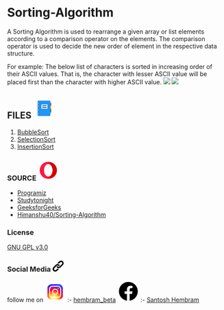 # Sorting-Algorithm
A Sorting Algorithm is used to rearrange a given array or list elements according to a comparison operator on the elements. The comparison operator is used to decide the new order of element in the respective data structure.

For example: The below list of characters is sorted in increasing order of their ASCII values. That is, the character with lesser ASCII value will be placed first than the character with higher ASCII value.
![](https://www.geeksforgeeks.org/wp-content/uploads/sorting-algorithms.jpg)
![](https://encrypted-tbn0.gstatic.com/images?q=tbn%3AANd9GcRLjLyi2nLdHvsHZbKorqfgQsRntxDZDBI4p3Nt_uxZ1BPaUGsC&usqp=CAU)

## FILES ![](https://github.com/HembramBeta777/clickable-icons-for-readmeFile/blob/master/icon_git/icons8-copybook-48.png?raw=true)

1. [BubbleSort](https://www.github.com/HembramBeta777/Sorting-Algorithm/blob/master/BubbleSort/)
2. [SelectionSort](https://github.com/HembramBeta777/Sorting-Algorithm/tree/master/SelectionSort)
3. [InsertionSort](https://github.com/HembramBeta777/Sorting-Algorithm/blob/master/InsertionSort/)



### SOURCE ![](https://github.com/HembramBeta777/clickable-icons-for-readmeFile/blob/master/icon_git/icons8-opera-48.png?raw=true)

- [Programiz](https://www.programiz.com/dsa/bubble-sort/)
- [Studytonight](https://www.studytonight.com/data-structures/introduction-to-sorting/)
- [GeeksforGeeks](https://www.geeksforgeeks.org/sorting-algorithms/)
- [Himanshu40/Sorting-Algorithm](https://github.com/Himanshu40/Sorting-Algorithm)

### License
 [GNU GPL v3.0](https://github.com/HembramBeta777/Sorting-Algorithm/blob/master/LICENSE)

### Social Media ![](https://github.com/HembramBeta777/clickable-icons-for-readmeFile/blob/master/Icons8/icons8-link-26.png?raw=true)

follow me on
![](https://github.com/HembramBeta777/clickable-icons-for-readmeFile/blob/master/icon_git/icons8-instagram-48.png?raw=true) :- [hembram_beta](https://Instagram.com/hembram_beta/)
![](https://github.com/HembramBeta777/clickable-icons-for-readmeFile/blob/master/icon_git/icons8-facebook-50.png?raw=true) :- [Santosh Hembram](https://facebook.com/santosh.hembram.796)


